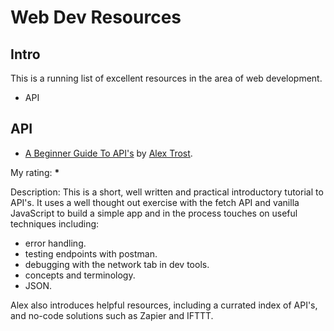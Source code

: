 # Web Dev Resources

## Intro

This is a running list of excellent resources in the area of web development.

- API

## API

- [A Beginner Guide To API's](https://snipcart.com/blog/integrating-apis-introduction) by [Alex Trost](https://snipcart.com/blog?author=7303).

My rating: **\***

Description: This is a short, well written and practical introductory tutorial to API's. It uses a well thought out exercise with the fetch API and vanilla JavaScript to build a simple app and in the process touches on useful techniques including:

- error handling.
- testing endpoints with postman.
- debugging with the network tab in dev tools.
- concepts and terminology.
- JSON.

Alex also introduces helpful resources, including a currated index of API's, and no-code solutions such as Zapier and IFTTT.
